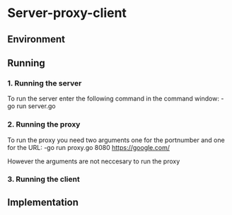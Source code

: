 # Server-proxy-client

## Environment

## Running

### 1. Running the server

To run the server enter the following command in the command window:
-go run server.go


### 2. Running the proxy

To run the proxy you need two arguments one for the portnumber and one for the URL:
-go run proxy.go 8080 https://google.com/

However the arguments are not neccesary to run the proxy

### 3. Running the client

## Implementation

